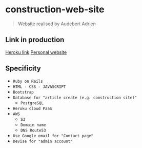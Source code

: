 # construction-web-site

> Website realised by Audebert Adrien

## Link in production
[Heroku link](https://construction-web-site.herokuapp.com/)
[Personal website](http://www.adrien-audebert.fr/)

## Specificity
- `Ruby on Rails`
- `HTML - CSS - JAVASCRIPT`
- `Bootstrap`
- `Database for "article create (e.g. construction site)"`
  - `PostgreSQL`
- `Heroku cloud PaaS`
- `AWS`
  - `S3`
  - `Domain name`
  - `DNS Route53`
- `Use Google email for "Contact page"`
- `Devise for "admin account"`